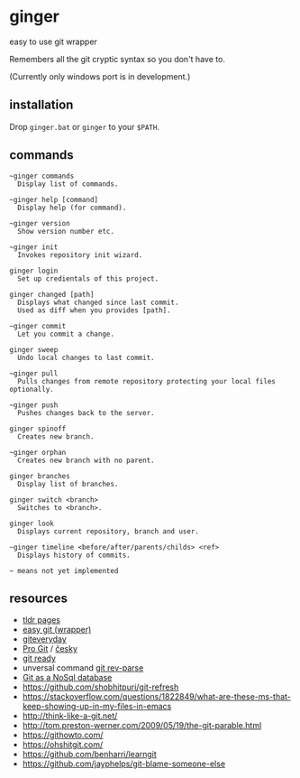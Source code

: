 # ginger
easy to use git wrapper

Remembers all the git cryptic syntax so you don't have to.

(Currently only windows port is in development.)

## installation

Drop `ginger.bat` or `ginger` to your `$PATH`.

## commands

```
~ginger commands
  Display list of commands.
  
~ginger help [command]
  Display help (for command).

~ginger version
  Show version number etc.

~ginger init
  Invokes repository init wizard.
  
ginger login
  Set up credientals of this project.

ginger changed [path]
  Displays what changed since last commit.
  Used as diff when you provides [path].  

~ginger commit
  Let you commit a change.
  
ginger sweep
  Undo local changes to last commit.

~ginger pull
  Pulls changes from remote repository protecting your local files optionally.
  
~ginger push
  Pushes changes back to the server.
  
ginger spinoff
  Creates new branch.
  
~ginger orphan
  Creates new branch with no parent.  

ginger branches
  Display list of branches.

ginger switch <branch>
  Switches to <branch>.
  
ginger look
  Displays current repository, branch and user.
  
~ginger timeline <before/after/parents/childs> <ref>
  Displays history of commits.
  
~ means not yet implemented
```

## resources

* [tldr pages](https://tldr.ostera.io/git)
* [easy git (wrapper)](https://people.gnome.org/~newren/eg/)
* [giteveryday](https://www.kernel.org/pub/software/scm/git/docs/giteveryday.html)
* [Pro Git](https://progit.org) /  [česky](https://git-scm.com/book/cs/v1)
* [git ready](http://gitready.com)
* unversal command [git rev-parse](https://git-scm.com/docs/git-rev-parse)
* [Git as a NoSql database](https://www.kenneth-truyers.net/2016/10/13/git-nosql-database/)
* https://github.com/shobhitpuri/git-refresh
* https://stackoverflow.com/questions/1822849/what-are-these-ms-that-keep-showing-up-in-my-files-in-emacs
* http://think-like-a-git.net/
* http://tom.preston-werner.com/2009/05/19/the-git-parable.html
* https://githowto.com/
* https://ohshitgit.com/
* https://github.com/benharri/learngit
* https://github.com/jayphelps/git-blame-someone-else
